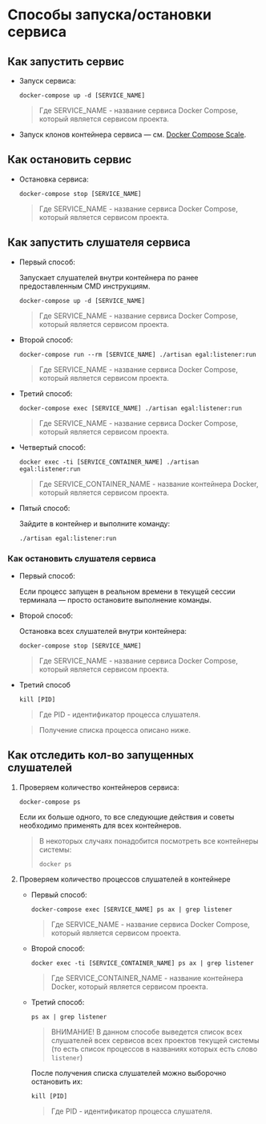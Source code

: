 # Способы запуска/остановки сервиса

## Как запустить сервис

* Запуск сервиса:

  ```shell
  docker-compose up -d [SERVICE_NAME]
  ```

  > Где SERVICE_NAME - название сервиса Docker Compose, который является
  > сервисом проекта.

* Запуск клонов контейнера сервиса — см.
  [Docker Compose Scale](https://docs.docker.com/compose/reference/scale/).


## Как остановить сервис

* Остановка сервиса:

  ```shell
  docker-compose stop [SERVICE_NAME]
  ```

  > Где SERVICE_NAME - название сервиса Docker Compose, который является
  > сервисом проекта.


## Как запустить слушателя сервиса

* Первый способ:

    Запускает слушателей внутри контейнера по ранее предоставленным CMD
    инструкциям.

    ```shell
    docker-compose up -d [SERVICE_NAME]
    ```

    > Где SERVICE_NAME - название сервиса Docker Compose, который является
    > сервисом проекта.


* Второй способ:

    ```shell
    docker-compose run --rm [SERVICE_NAME] ./artisan egal:listener:run
    ```

    > Где SERVICE_NAME - название сервиса Docker Compose, который является
    > сервисом проекта.

* Третий способ:

    ```shell
    docker-compose exec [SERVICE_NAME] ./artisan egal:listener:run
    ```

    > Где SERVICE_NAME - название сервиса Docker Compose, который является
    > сервисом проекта.

* Четвертый способ:

    ```shell
    docker exec -ti [SERVICE_CONTAINER_NAME] ./artisan egal:listener:run
    ```

    > Где SERVICE_CONTAINER_NAME - название контейнера Docker, который
    > является сервисом проекта.

* Пятый способ:

    Зайдите в контейнер и выполните команду:

    ```shell
    ./artisan egal:listener:run
    ```


### Как остановить слушателя сервиса

* Первый способ:

    Если процесс запущен в реальном времени в текущей сессии терминала —
    просто остановите выполнение команды.

* Второй способ:

    Остановка всех слушателей внутри контейнера:

    ```shell
    docker-compose stop [SERVICE_NAME]
    ```

    > Где SERVICE_NAME - название сервиса Docker Compose, который является
    > сервисом проекта.


* Третий способ

    ```shell
    kill [PID]
    ```

    > Где PID - идентификатор процесса слушателя.

    > Получение списка процесса описано ниже.


## Как отследить кол-во запущенных слушателей

1. Проверяем количество контейнеров сервиса:

    ```shell
    docker-compose ps
    ```

    Если их больше одного, то все следующие действия и советы необходимо
    применять для всех контейнеров.

    > В некоторых случаях понадобится посмотреть все контейнеры системы:
    >
    > ```shell
    > docker ps
    > ```

2. Проверяем количество процессов слушателей в контейнере

    * Первый способ:

        ```shell
        docker-compose exec [SERVICE_NAME] ps ax | grep listener
        ```

        > Где SERVICE_NAME - название сервиса Docker Compose, который
        > является сервисом проекта.

    * Второй способ:

        ```shell
        docker exec -ti [SERVICE_CONTAINER_NAME] ps ax | grep listener
        ```

        > Где SERVICE_CONTAINER_NAME - название контейнера Docker, который
        > является сервисом проекта.

    * Третий способ:

        ```shell
        ps ax | grep listener
        ```

        > ВНИМАНИЕ! В данном способе выведется список всех слушателей всех
        > сервисов всех проектов текущей системы (то есть список процессов в
        > названиях которых есть слово `listener`)

        После получения списка слушателей можно выборочно остановить их:

        ```shell
        kill [PID]
        ```

        > Где PID - идентификатор процесса слушателя.

